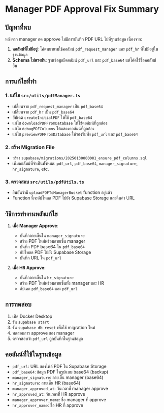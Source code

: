 # Manager PDF Approval Fix Summary

## ปัญหาที่พบ
หลังจาก manager กด approve ไม่มีการบันทึก PDF URL ไปที่ฐานข้อมูล เนื่องจาก:

1. **คอลัมน์ที่ไม่มีอยู่**: โค้ดพยายามใช้คอลัมน์ `pdf_request_manager` และ `pdf_hr` ที่ไม่มีอยู่ในฐานข้อมูล
2. **Schema ไม่ตรงกัน**: ฐานข้อมูลมีคอลัมน์ `pdf_url` และ `pdf_base64` แต่โค้ดใช้ชื่อคอลัมน์อื่น

## การแก้ไขที่ทำ

### 1. แก้ไข `src/utils/pdfManager.ts`
- เปลี่ยนจาก `pdf_request_manager` เป็น `pdf_base64`
- เปลี่ยนจาก `pdf_hr` เป็น `pdf_base64`
- อัปเดต `createInitialPDF` ให้ใช้ `pdf_base64`
- แก้ไข `downloadPDFFromDatabase` ให้ใช้คอลัมน์ที่ถูกต้อง
- แก้ไข `debugPDFColumns` ให้แสดงคอลัมน์ที่ถูกต้อง
- แก้ไข `previewPDFFromDatabase` ให้รองรับทั้ง `pdf_url` และ `pdf_base64`

### 2. สร้าง Migration File
- สร้าง `supabase/migrations/20250130000001_ensure_pdf_columns.sql`
- เพิ่มคอลัมน์ที่จำเป็นทั้งหมด: `pdf_url`, `pdf_base64`, `manager_signature`, `hr_signature`, etc.

### 3. ตรวจสอบ `src/utils/pdfUtils.ts`
- ยืนยันว่ามี `uploadPDFToManagerBucket` function อยู่แล้ว
- Function นี้จะอัปโหลด PDF ไปยัง Supabase Storage และคืนค่า URL

## วิธีการทำงานหลังแก้ไข

1. **เมื่อ Manager Approve**:
   - บันทึกลายเซ็นใน `manager_signature`
   - สร้าง PDF ใหม่พร้อมลายเซ็น manager
   - บันทึก PDF base64 ใน `pdf_base64`
   - อัปโหลด PDF ไปยัง Supabase Storage
   - บันทึก URL ใน `pdf_url`

2. **เมื่อ HR Approve**:
   - บันทึกลายเซ็นใน `hr_signature`
   - สร้าง PDF ใหม่พร้อมลายเซ็นทั้ง manager และ HR
   - อัปเดต `pdf_base64` และ `pdf_url`

## การทดสอบ
1. เปิด Docker Desktop
2. รัน `supabase start`
3. รัน `supabase db reset` เพื่อใช้ migration ใหม่
4. ทดสอบการ approve ของ manager
5. ตรวจสอบว่า `pdf_url` ถูกบันทึกในฐานข้อมูล

## คอลัมน์ที่ใช้ในฐานข้อมูล
- `pdf_url`: URL ของไฟล์ PDF ใน Supabase Storage
- `pdf_base64`: ข้อมูล PDF ในรูปแบบ base64 (backup)
- `manager_signature`: ลายเซ็น manager (base64)
- `hr_signature`: ลายเซ็น HR (base64)
- `manager_approved_at`: วันเวลาที่ manager approve
- `hr_approved_at`: วันเวลาที่ HR approve
- `manager_approver_name`: ชื่อ manager ที่ approve
- `hr_approver_name`: ชื่อ HR ที่ approve